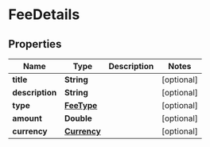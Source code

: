 # FeeDetails

## Properties
Name | Type | Description | Notes
------------ | ------------- | ------------- | -------------
**title** | **String** |  |  [optional]
**description** | **String** |  |  [optional]
**type** | [**FeeType**](FeeType.md) |  |  [optional]
**amount** | **Double** |  |  [optional]
**currency** | [**Currency**](Currency.md) |  |  [optional]
